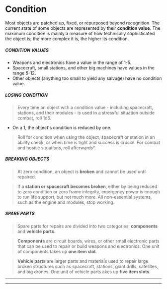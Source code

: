 
# Condition

 Most objects are patched up, fixed, or repurposed beyond recognition. The current state of some objects are represented by their **condition value**. The maximum condition is mainly a measure of how technically sophisticated the object is; the more complex it is, the higher its condition.

##### CONDITION VALUES
- Weapons and electronics have a value in the range of 1-5.
- Spacecraft, small stations, and other big machines have values in the range 5-12.
- Other objects (anything too small to yield any salvage) have no condition value.


##### LOSING CONDITION
> Every time an object with a condition value - including spacecraft, stations, and their modules - is used in a stressful situation outside combat, roll 1d6.
- On a 1, the object's condition is reduced by one.
> Roll for condition when using the object, spacecraft or station in an ability check, or when time is tight and success is crucial. For combat and hostile situations, roll afterwards*.


##### BREAKING OBJECTS
> At zero condition, an object is **broken** and cannot be used until repaired.

> If a **station or spacecraft becomes broken**, either by  being reduced to zero condition or zero frame integrity, emergency power is enough to run life support, but not much more. All non-essential systems, such as the engine and modules, stop working.


##### SPARE PARTS
> Spare parts for repairs are divided into two categories: **components** and **vehicle parts**.

> **Components** are circuit boards, wires, or other small electronic parts that can be used to repair or build weapons and electronics. One unit of components takes up **one item slot**.

> **Vehicle parts** are larger parts and materials used to repair large broken structures such as spacecraft, stations, giant drills, satellites, and big drones. One unit of vehicle parts akes up **five item slots**.



---
---
